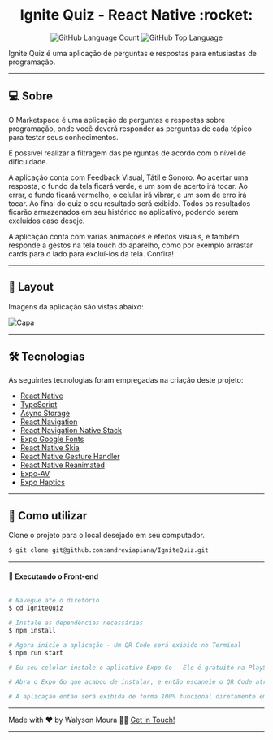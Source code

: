 <p align="center">
  <h1 align="center">Ignite Quiz - React Native :rocket:</h1>
</p>

<p align="center" margin-top="25px" >
  <img alt="GitHub Language Count" src="https://img.shields.io/github/languages/count/andreviapiana/IgniteQuiz" />

  <img alt="GitHub Top Language" src="https://img.shields.io/github/languages/top/andreviapiana/IgniteQuiz" />
</p>


Ignite Quiz é uma aplicação de perguntas e respostas para entusiastas de programação.

___

## 💻 Sobre
O Marketspace é uma aplicação de perguntas e respostas sobre programação, onde você deverá responder as perguntas de cada tópico para testar seus conhecimentos.

É possível realizar a filtragem das pe rguntas de acordo com o nível de dificuldade.

A aplicação conta com Feedback Visual, Tátil e Sonoro. Ao acertar uma resposta, o fundo da tela ficará verde, e um som  de acerto irá tocar. Ao errar, o fundo ficará vermelho, o celular irá vibrar, e um som de erro irá tocar. Ao final do quiz o seu resultado será exibido. Todos os resultados ficarão armazenados em seu histórico no aplicativo, podendo serem excluídos caso deseje.

A aplicação conta com várias animações e efeitos visuais, e também responde a gestos na tela touch do aparelho, como por exemplo arrastar cards para o lado para excluí-los da tela. Confira!

___

## 🎨 Layout
Imagens da aplicação são vistas abaixo:

![Capa](https://github.com/andreviapiana/IgniteQuiz/assets/106932234/9303783e-18fe-4128-975b-efce9baebcf4)

___

## 🛠 Tecnologias

As seguintes tecnologias foram empregadas na criação deste projeto:

- [React Native](https://reactnative.dev/)
- [TypeScript](https://www.typescriptlang.org/)
- [Async Storage](https://reactnative.dev/docs/asyncstorage)
- [React Navigation](https://reactnavigation.org/)
- [React Navigation Native Stack](https://reactnavigation.org/docs/native-stack-navigator/)
- [Expo Google Fonts](https://github.com/expo/google-fonts)
- [React Native Skia](https://docs.expo.dev/versions/latest/sdk/skia/)
- [React Native Gesture Handler](https://docs.swmansion.com/react-native-gesture-handler/docs/)
- [React Native Reanimated](https://docs.swmansion.com/react-native-reanimated/)
- [Expo-AV](https://docs.expo.dev/versions/latest/sdk/av/)
- [Expo Haptics](https://docs.expo.dev/versions/latest/sdk/haptics/)

___

## 🚀 Como utilizar

Clone o projeto para o local desejado em seu computador.

```bash
$ git clone git@github.com:andreviapiana/IgniteQuiz.git
```
___

#### 🚧 Executando o Front-end
```bash

# Navegue até o diretório
$ cd IgniteQuiz

# Instale as dependências necessárias
$ npm install

# Agora inicie a aplicação - Um QR Code será exibido no Terminal
$ npm run start

# Eu seu celular instale o aplicativo Expo Go - Ele é gratuito na PlayStore.

# Abra o Expo Go que acabou de instalar, e então escaneie o QR Code através do aplicativo.

# A aplicação então será exibida de forma 100% funcional diretamente em seu celular.

```

___

Made with ❤️ by Walyson Moura 👋🏽 [Get in Touch!](https://br.linkedin.com/in/walyson-moura-302562218)

---
